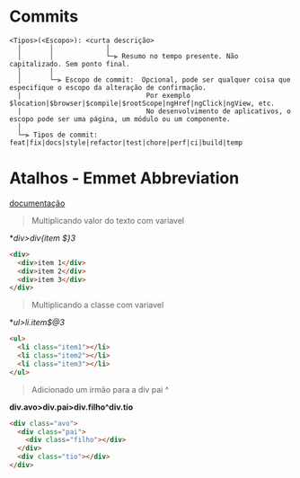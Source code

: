 # Commits

```
<Tipos>(<Escopo>): <curta descrição>
  │       │             │
  │       │             └─⫸ Resumo no tempo presente. Não capitalizado. Sem ponto final.
  │       │
  │       └─⫸ Escopo de commit:  Opcional, pode ser qualquer coisa que especifique o escopo da alteração de confirmação.
  |                               Por exemplo $location|$browser|$compile|$rootScope|ngHref|ngClick|ngView, etc.
  |                               No desenvolvimento de aplicativos, o escopo pode ser uma página, um módulo ou um componente.
  │
  └─⫸ Tipos de commit: feat|fix|docs|style|refactor|test|chore|perf|ci|build|temp
```

# Atalhos - Emmet Abbreviation
[documentação](https://docs.emmet.io/cheat-sheet/)

> Multiplicando valor do texto com variavel

**div>div{item $}*3**

```html
<div>
  <div>item 1</div>
  <div>item 2</div>
  <div>item 3</div>
</div>
```


> Multiplicando a classe com variavel

**ul>li.item$@*3**

```html
<ul>
  <li class="item1"></li>
  <li class="item2"></li>
  <li class="item3"></li>
</ul>
```


> Adicionado um irmão para a div pai ^

**div.avo>div.pai>div.filho^div.tio**

```html
<div class="avo">
  <div class="pai">
    <div class="filho"></div>
  </div>
  <div class="tio"></div>
</div>
```
